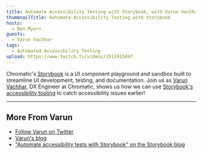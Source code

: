 ```yaml
---
title: Automate Accessibility Testing with Storybook, with Varun Vachhar
thumbnailTitle: Automate Accessibility Testing with Storybook
hosts:
  - Ben Myers
guests:
  - Varun Vachhar
tags:
  - Automated Accessibility Testing
upload: https://www.twitch.tv/videos/1511915847
---
```


Chromatic's [Storybook](https://storybook.js.org/) is a UI component playground and sandbox built to streamline UI development, testing, and documentation. Join us as [Varun Vachhar](https://twitter.com/winkerVSbecks), DX Engineer at Chromatic, shows us how we can use [Storybook's accessibility tooling](https://storybook.js.org/addons/@storybook/addon-a11y) to catch accessibility issues earlier!

---

## More From Varun

- [Follow Varun on Twitter](https://twitter.com/winkerVSbecks)
- [Varun's blog](https://varun.ca/)
- ["Automate accessibility tests with Storybook" on the Storybook blog](https://storybook.js.org/blog/automate-accessibility-tests-with-storybook/)